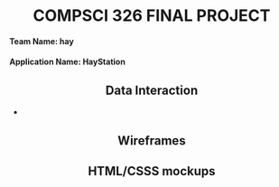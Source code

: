 # **<div align="center">COMPSCI 326 FINAL PROJECT**

#### **Team Name:** hay

#### **Application Name:** HayStation


## **<div align="center">Data Interaction** 

* 

## **<div align="center">Wireframes** 

## **<div align="center">HTML/CSSS mockups** 
